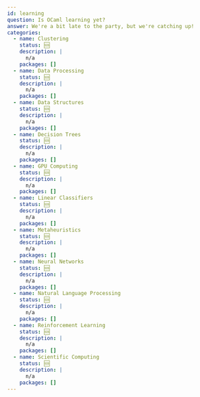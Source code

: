 ```yaml
---
id: learning
question: Is OCaml learning yet?
answer: We're a bit late to the party, but we're catching up!
categories:
  - name: Clustering
    status: 🆘
    description: |
      n/a
    packages: []
  - name: Data Processing
    status: 🆘
    description: |
      n/a
    packages: []
  - name: Data Structures
    status: 🆘
    description: |
      n/a
    packages: []
  - name: Decision Trees
    status: 🆘
    description: |
      n/a
    packages: []
  - name: GPU Computing
    status: 🆘
    description: |
      n/a
    packages: []
  - name: Linear Classifiers
    status: 🆘
    description: |
      n/a
    packages: []
  - name: Metaheuristics
    status: 🆘
    description: |
      n/a
    packages: []
  - name: Neural Networks
    status: 🆘
    description: |
      n/a
    packages: []
  - name: Natural Language Processing
    status: 🆘
    description: |
      n/a
    packages: []
  - name: Reinforcement Learning
    status: 🆘
    description: |
      n/a
    packages: []
  - name: Scientific Computing
    status: 🆘
    description: |
      n/a
    packages: []
---
```

